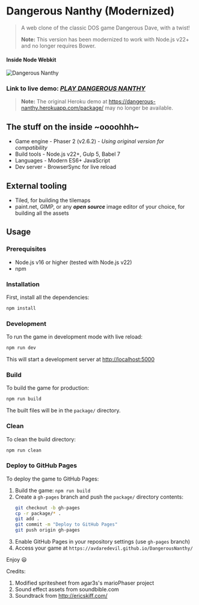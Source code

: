 # Dangerous Nanthy (Modernized)
>A web clone of the classic DOS game Dangerous Dave, with a twist!
>
>**Note:** This version has been modernized to work with Node.js v22+ and no longer requires Bower.
#### Inside Node Webkit
![Dangerous Nanthy](https://cloud.githubusercontent.com/assets/5303018/20740382/8e0d6d4a-b690-11e6-8951-d943acf4aafa.png)

### Link to live demo: [***PLAY DANGEROUS NANTHY***](https://avdaredevil.github.io/DangerousNanthy/)

> **Note:** The original Heroku demo at https://dangerous-nanthy.herokuapp.com/package/ may no longer be available.

## The stuff on the inside ~oooohhh~
* Game engine - Phaser 2 (v2.6.2) - *Using original version for compatibility*
* Build tools - Node.js v22+, Gulp 5, Babel 7
* Languages - Modern ES6+ JavaScript
* Dev server - BrowserSync for live reload

## External tooling
* Tiled, for building the tilemaps
* paint.net, GIMP, or any ***open source*** image editor of your choice, for building all the assets

## Usage

### Prerequisites
- Node.js v16 or higher (tested with Node.js v22)
- npm

### Installation

First, install all the dependencies:

```sh
npm install
```

### Development

To run the game in development mode with live reload:

```sh
npm run dev
```

This will start a development server at [http://localhost:5000](http://localhost:5000)

### Build

To build the game for production:

```sh
npm run build
```

The built files will be in the `package/` directory.

### Clean

To clean the build directory:

```sh
npm run clean
```

### Deploy to GitHub Pages

To deploy the game to GitHub Pages:

1. Build the game: `npm run build`
2. Create a `gh-pages` branch and push the `package/` directory contents:
   ```bash
   git checkout -b gh-pages
   cp -r package/* .
   git add .
   git commit -m "Deploy to GitHub Pages"
   git push origin gh-pages
   ```
3. Enable GitHub Pages in your repository settings (use `gh-pages` branch)
4. Access your game at `https://avdaredevil.github.io/DangerousNanthy/`

Enjoy :smiley:

Credits:

1. Modified spritesheet from agar3s's marioPhaser project
2. Sound effect assets from soundbible.com
3. Soundtrack from http://ericskiff.com/

